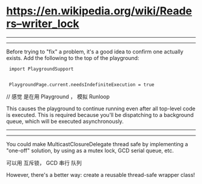 

# https://en.wikipedia.org/wiki/Readers–writer_lock


<hr>

<hr>


Before trying to "fix" a problem, it's a good idea to confirm one actually exists. Add the following to the top of the playground:

```
 import PlaygroundSupport
 
 
 PlaygroundPage.current.needsIndefiniteExecution = true
```

// 感觉 是在用 Playground ， 模拟 Runloop


This causes the playground to continue running even after all top-level code is executed. This is required because you'll be dispatching to a background queue, which will be executed asynchronously.



<hr>

<hr>


You could make MulticastClosureDelegate thread safe by implementing a "one-off" solution, by using as a mutex lock, GCD serial queue, etc.

可以用 互斥锁， GCD 串行 队列

However, there's a better way: create a reusable thread-safe wrapper class!



